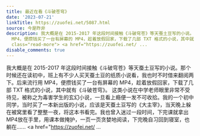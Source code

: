 ```yaml
---
title: 最近在看《斗破苍穹》
date: '2023-07-21'
linkTitle: https://zuofei.net/5087.html
source: 今是昨非
description: 我大概是在 2015-2017 年这段时间接触《斗破穹苍》等天蚕土豆写的小说。那个时候还在读初中，班上有不少人买天蚕土豆的纸质小说看，我也时不时借来翻阅两下。后来流行用
  MP4，便攒钱买了一台有屏幕的 MP4，趁着放假回家，下载了几部 TXT 格式的小说，其中就有《斗破苍穹》。 这类小说在中学老师眼里非常不受待见，被称之为毒害学生的玄幻小说，一旦看上瘾便一发不可收拾。我的一个初中同学，当时买了一本新出版的小说，应该是天蚕土豆写的《大主宰》，当天晚上躲在被窝里看了整整一夜，将这本书看完。我也曾入迷过一段时间，下完课就拿出MP4放在手里，用课本做掩护，一页一页贪婪地阅读，下完晚自习回到寝室，也躺在......<span
  class="read-more"> <a href="https://zuofei.net/ ...
disable_comments: true
---
```

我大概是在 2015-2017 年这段时间接触《斗破穹苍》等天蚕土豆写的小说。那个时候还在读初中，班上有不少人买天蚕土豆的纸质小说看，我也时不时借来翻阅两下。后来流行用 MP4，便攒钱买了一台有屏幕的 MP4，趁着放假回家，下载了几部 TXT 格式的小说，其中就有《斗破苍穹》。 这类小说在中学老师眼里非常不受待见，被称之为毒害学生的玄幻小说，一旦看上瘾便一发不可收拾。我的一个初中同学，当时买了一本新出版的小说，应该是天蚕土豆写的《大主宰》，当天晚上躲在被窝里看了整整一夜，将这本书看完。我也曾入迷过一段时间，下完课就拿出MP4放在手里，用课本做掩护，一页一页贪婪地阅读，下完晚自习回到寝室，也躺在......<span class="read-more"> <a href="https://zuofei.net/ ...